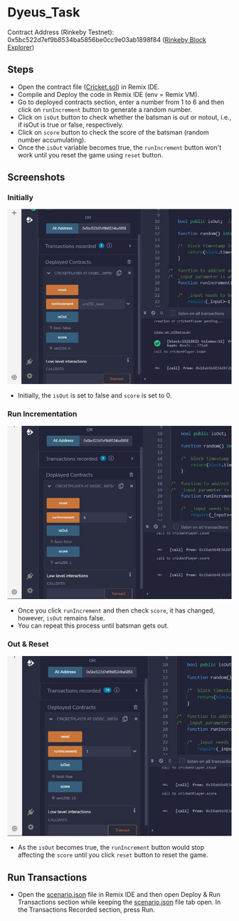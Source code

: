 # Dyeus_Task
Contract Address (Rinkeby Testnet): 0x5bc522d7ef9b8534ba5856be0cc9e03ab1898f84 ([Rinkeby Block Explorer]([https://rinkeby.etherscan.io](https://rinkeby.etherscan.io/address/0x5bc522d7ef9b8534ba5856be0cc9e03ab1898f84)))

## Steps
- Open the contract file ([Cricket.sol](https://github.com/MumukshTayal/Dyeus_Task/blob/main/Cricket.sol)) in Remix IDE.
- Compile and Deploy the code in Remix IDE (env = Remix VM).
- Go to deployed contracts section, enter a number from 1 to 6 and then click on ```runIncrement``` button to generate a random number.
- Click on ```isOut``` button to check whether the batsman is out or notout, i.e., if isOut is true or false, respectively.
- Click on ```score``` button to check the score of the batsman (random number accumulating).
- Once the ```isOut``` variable becomes true, the ```runIncrement``` button won't work until you reset the game using ```reset``` button.

## Screenshots
### Initially
![one](https://github.com/MumukshTayal/Dyeus_Task/blob/main/Screenshot%202022-08-16%20222241.jpg)
- Initially, the ```isOut``` is set to false and ```score``` is set to 0.

### Run Incrementation
![two](https://github.com/MumukshTayal/Dyeus_Task/blob/main/Screenshot%202022-08-16%20222514.jpg)
- Once you click ```runIncrement``` and then check ```score```, it has changed, however, ```isOut``` remains false.
- You can repeat this process until batsman gets out.

### Out & Reset
![three](https://github.com/MumukshTayal/Dyeus_Task/blob/main/Screenshot%202022-08-16%20223224.jpg)
- As the ```isOut``` becomes true, the ```runIncrement``` button would stop affecting the ```score``` until you click ```reset``` button to reset the game.

## Run Transactions
- Open the [scenario.json](https://github.com/MumukshTayal/Dyeus_Task/blob/main/scenario.json) file in Remix IDE and then open Deploy & Run Transactions section while keeping the [scenario.json](https://github.com/MumukshTayal/Dyeus_Task/blob/main/scenario.json) file tab open. In the Transactions Recorded section, press Run.
